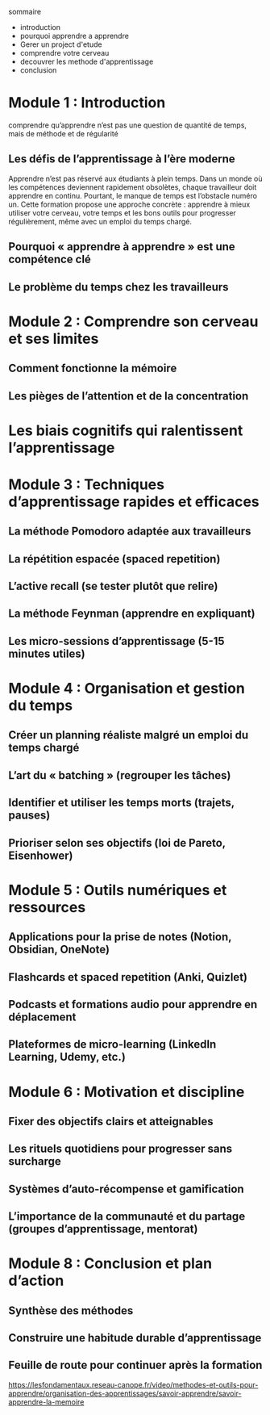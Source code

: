 sommaire 
- introduction
- pourquoi apprendre a apprendre 
- Gerer un project d'etude 
- comprendre votre cerveau 
- decouvrer les methode d'apprentissage 
- conclusion

# Module 1 : Introduction 
comprendre qu’apprendre n’est pas une question de quantité de temps, mais de méthode et de régularité
## Les défis de l’apprentissage à l’ère moderne

Apprendre n’est pas réservé aux étudiants à plein temps. Dans un monde où les compétences deviennent rapidement obsolètes, chaque travailleur doit apprendre en continu. Pourtant, le manque de temps est l’obstacle numéro un.
Cette formation propose une approche concrète : apprendre à mieux utiliser votre cerveau, votre temps et les bons outils pour progresser régulièrement, même avec un emploi du temps chargé.
## Pourquoi « apprendre à apprendre » est une compétence clé
## Le problème du temps chez les travailleurs
# Module 2 : Comprendre son cerveau et ses limites
## Comment fonctionne la mémoire
## Les pièges de l’attention et de la concentration
# Les biais cognitifs qui ralentissent l’apprentissage

# Module 3 : Techniques d’apprentissage rapides et efficaces
## La méthode Pomodoro adaptée aux travailleurs
## La répétition espacée (spaced repetition)
## L’active recall (se tester plutôt que relire)
## La méthode Feynman (apprendre en expliquant)
## Les micro-sessions d’apprentissage (5-15 minutes utiles)

# Module 4 : Organisation et gestion du temps
## Créer un planning réaliste malgré un emploi du temps chargé
## L’art du « batching » (regrouper les tâches)
## Identifier et utiliser les temps morts (trajets, pauses)
## Prioriser selon ses objectifs (loi de Pareto, Eisenhower)
# Module 5 : Outils numériques et ressources
## Applications pour la prise de notes (Notion, Obsidian, OneNote)
## Flashcards et spaced repetition (Anki, Quizlet)
## Podcasts et formations audio pour apprendre en déplacement
## Plateformes de micro-learning (LinkedIn Learning, Udemy, etc.)
# Module 6 : Motivation et discipline
## Fixer des objectifs clairs et atteignables
## Les rituels quotidiens pour progresser sans surcharge
## Systèmes d’auto-récompense et gamification
## L’importance de la communauté et du partage (groupes d’apprentissage, mentorat)
# **Module 8 : Conclusion et plan d’action**
## **Synthèse des méthodes**
## **Construire une habitude durable d’apprentissage**
## **Feuille de route pour continuer après la formation**

https://lesfondamentaux.reseau-canope.fr/video/methodes-et-outils-pour-apprendre/organisation-des-apprentissages/savoir-apprendre/savoir-apprendre-la-memoire